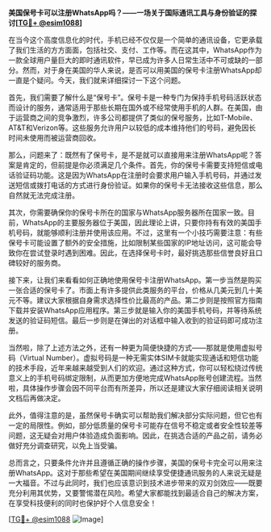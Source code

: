 **美国保号卡可以注册WhatsApp吗？——一场关于国际通讯工具与身份验证的探讨[[TG💪+ @esim1088](https://t.me/s/esim1088)]**

在当今这个高度信息化的时代，手机已经不仅仅是一个简单的通讯设备，它更承载了我们生活的方方面面，包括社交、支付、工作等。而在这其中，WhatsApp作为一款全球用户量巨大的即时通讯软件，早已成为许多人日常生活中不可或缺的一部分。然而，对于身在美国的华人来说，是否可以用美国的保号卡注册WhatsApp却一直是个疑问。今天，我们就来详细探讨一下这个问题。

首先，我们需要了解什么是“保号卡”。保号卡是一种专门为保持手机号码活跃状态而设计的服务，通常适用于那些长期在国外或不经常使用手机的人群。在美国，由于运营商之间的竞争激烈，许多公司都提供了类似的保号服务，比如T-Mobile、AT&T和Verizon等。这些服务允许用户以较低的成本维持他们的号码，避免因长时间未使用而被运营商回收。

那么，问题来了：既然有了保号卡，是不是就可以直接用来注册WhatsApp呢？答案是肯定的，但前提是你必须满足几个条件。首先，你的保号卡需要支持短信或电话验证码功能。这是因为WhatsApp在注册时会要求用户输入手机号码，并通过发送短信或拨打电话的方式进行身份验证。如果你的保号卡无法接收这些信息，那么自然就无法完成注册。

其次，你需要确保你的保号卡所在的国家与WhatsApp服务器所在国家一致。目前，WhatsApp的主要服务器位于美国，因此理论上讲，只要你持有有效的美国手机号码，就能够顺利注册并使用该应用。不过，这里有一个小技巧需要注意：有些保号卡可能设置了额外的安全措施，比如限制某些国家的IP地址访问，这可能会导致你在尝试登录时遇到困难。因此，在选择保号卡时，最好挑选那些信誉良好且口碑较好的服务商。

接下来，让我们来看看如何正确地使用保号卡注册WhatsApp。第一步当然是购买一张合适的保号卡了。市面上有许多提供此类服务的平台，价格从几美元到几十美元不等。建议大家根据自身需求选择性价比最高的产品。第二步则是按照官方指南下载并安装WhatsApp应用程序。第三步就是输入你的美国手机号码，并等待系统发送的验证码短信。最后一步则是在弹出的对话框中输入收到的验证码即可成功注册。

当然啦，除了上述方法之外，还有一种更为简便快捷的方式——那就是使用虚拟号码（Virtual Number）。虚拟号码是一种无需实体SIM卡就能实现通话和短信功能的技术手段，近年来越来越受到人们的欢迎。通过这种方式，你可以轻松绕过传统意义上的手机号码绑定限制，从而更加方便地完成WhatsApp账号创建流程。当然啦，具体操作步骤会因不同平台而有所差异，所以还是建议大家仔细阅读相关说明文档后再做决定。

此外，值得注意的是，虽然保号卡确实可以帮助我们解决部分实际问题，但它也有一定的局限性。例如，部分低质量的保号卡可能存在信号不稳定或者安全性较差等问题，这无疑会对用户体验造成负面影响。因此，在挑选合适的产品之前，请务必做好充分调查研究，以免上当受骗。

总而言之，只要条件允许并且遵循正确的操作步骤，美国的保号卡完全可以用来注册WhatsApp。这对于那些希望在美国期间继续享受便捷通讯服务的人来说无疑是一大福音。不过与此同时，我们也应该意识到技术进步带来的双刃剑效应——既要充分利用其优势，又要警惕潜在风险。希望大家都能找到最适合自己的解决方案，在享受科技便利的同时也保护好个人信息安全！

[[TG💪+ @esim1088](https://t.me/s/esim1088) ![Image](https://i.postimg.cc/4NQfJmqS/Snipaste-2025-05-13-00-14-12.png)]